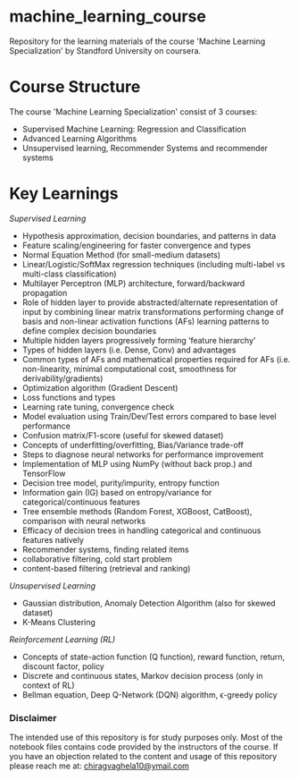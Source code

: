 # machine_learning_course
Repository for the learning materials of the course 'Machine Learning Specialization' by Standford University on 
coursera.

# Course Structure
The course 'Machine Learning Specialization' consist of 3 courses:

- Supervised Machine Learning: Regression and Classification
- Advanced Learning Algorithms
- Unsupervised learning, Recommender Systems and recommender systems

# Key Learnings

*Supervised Learning*

- Hypothesis approximation, decision boundaries, and patterns in data
- Feature scaling/engineering for faster convergence and types
- Normal Equation Method (for small-medium datasets)
- Linear/Logistic/SoftMax regression techniques (including multi-label vs multi-class classification)
- Multilayer Perceptron (MLP) architecture, forward/backward propagation
- Role of hidden layer to provide abstracted/alternate representation of input by combining linear matrix 
transformations performing change of basis and non-linear activation functions (AFs) learning patterns to define 
complex decision boundaries 
- Multiple hidden layers progressively forming ‘feature hierarchy’
- Types of hidden layers (i.e. Dense, Conv) and advantages
- Common types of AFs and mathematical properties required for AFs (i.e. non-linearity, minimal computational cost, smoothness for derivability/gradients)
- Optimization algorithm (Gradient Descent)
- Loss functions and types
- Learning rate tuning, convergence check
- Model evaluation using Train/Dev/Test errors compared to base level performance
- Confusion matrix/F1-score (useful for skewed dataset)
- Concepts of underfitting/overfitting, Bias/Variance trade-off
- Steps to diagnose neural networks for performance improvement
- Implementation of MLP using NumPy (without back prop.) and TensorFlow
- Decision tree model, purity/impurity, entropy function
- Information gain (IG) based on entropy/variance for categorical/continuous features
- Tree ensemble methods (Random Forest, XGBoost, CatBoost), comparison with neural networks
- Efficacy of decision trees in handling categorical and continuous features natively
- Recommender systems, finding related items
- collaborative filtering, cold start problem
- content-based filtering (retrieval and ranking)

*Unsupervised Learning*

- Gaussian distribution, Anomaly Detection Algorithm (also for skewed dataset)
- K-Means Clustering

*Reinforcement Learning (RL)*

- Concepts of state-action function (Q function), reward function, return, discount factor, policy
- Discrete and continuous states, Markov decision process (only in context of RL)
- Bellman equation, Deep Q-Network (DQN) algorithm, ϵ-greedy policy


### Disclaimer
The intended use of this repository is for study purposes only. Most of the notebook files contains code provided by the
instructors of the course. If you have an objection related to the content and usage of this repository please reach me 
at: chiragvaghela10@ymail.com 
